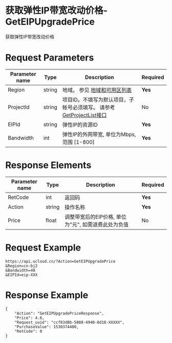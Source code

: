 # 获取弹性IP带宽改动价格-GetEIPUpgradePrice

获取弹性IP带宽改动价格

# Request Parameters
|Parameter name|Type|Description|Required|
|---|---|---|---|
|Region|string|地域。 参见 [地域和可用区列表](api/summary/regionlist)|**Yes**|
|ProjectId|string|项目ID。不填写为默认项目，子帐号必须填写。 请参考[GetProjectList接口](api/summary/get_project_list)|No|
|EIPId|string|弹性IP的资源ID|**Yes**|
|Bandwidth|int|弹性IP的外网带宽, 单位为Mbps, 范围 [1-800]|**Yes**|

# Response Elements
|Parameter name|Type|Description|Required|
|---|---|---|---|
|RetCode|int|返回码|**Yes**|
|Action|string|操作名称|**Yes**|
|Price|float|调整带宽后的EIP价格, 单位为"元", 如需退费此处为负值|No|

# Request Example
```
https://api.ucloud.cn/?Action=GetEIPUpgradePrice
&Region=cn-bj2
&Bandwidth=40
&EIPId=eip-XXX
```

# Response Example
```
{
    "Action": "GetEIPUpgradePriceResponse", 
    "Price": 4.6, 
    "Request_uuid": "ccf83d8b-5888-4940-8d18-XXXXX", 
    "PurchaseValue": 1530374400, 
    "RetCode": 0
}
```

